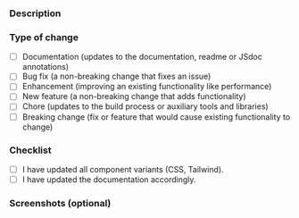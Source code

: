 <!-- Put an `x` in all the boxes that apply or check them after creating the PR-->

### Description

### Type of change

- [ ] Documentation (updates to the documentation, readme or JSdoc annotations)
- [ ] Bug fix (a non-breaking change that fixes an issue)
- [ ] Enhancement (improving an existing functionality like performance)
- [ ] New feature (a non-breaking change that adds functionality)
- [ ] Chore (updates to the build process or auxiliary tools and libraries)
- [ ] Breaking change (fix or feature that would cause existing functionality to change)

### Checklist

- [ ] I have updated all component variants (CSS, Tailwind). 
- [ ] I have updated the documentation accordingly.

### Screenshots (optional)
